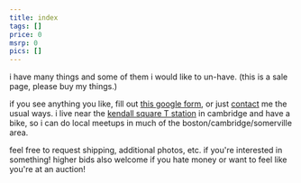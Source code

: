 ```yaml
---
title: index
tags: []
price: 0
msrp: 0
pics: []
---
```


i have many things and some of them i would like to un-have.  (this is a sale
page, please buy my things.)

if you see anything you like, fill out [this google form][form], or just
[contact](/contact/) me the usual ways.  i live near the [kendall square T
station][gmap] in cambridge and have a bike, so i can do local meetups in much
of the boston/cambridge/somerville area.

feel free to request shipping, additional photos, etc. if you're interested in
something!  higher bids also welcome if you hate money or want to feel like
you're at an auction!

[form]: https://forms.gle/uNUMdJH1hQPTzefA6
[gmap]: https://goo.gl/maps/upm7v6keW4CyB3pN6
